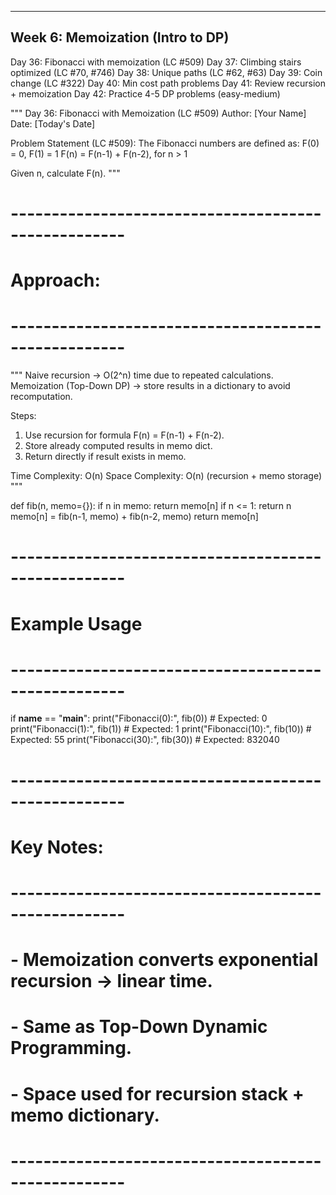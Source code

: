 ------------------------------------------------------
Week 6: Memoization (Intro to DP)
------------------------------------------------------
Day 36: Fibonacci with memoization (LC #509)
Day 37: Climbing stairs optimized (LC #70, #746)
Day 38: Unique paths (LC #62, #63)
Day 39: Coin change (LC #322)
Day 40: Min cost path problems
Day 41: Review recursion + memoization
Day 42: Practice 4-5 DP problems (easy-medium)



"""
Day 36: Fibonacci with Memoization (LC #509)
Author: [Your Name]
Date: [Today's Date]

Problem Statement (LC #509):
The Fibonacci numbers are defined as:
F(0) = 0, F(1) = 1
F(n) = F(n-1) + F(n-2), for n > 1

Given n, calculate F(n).
"""

# ----------------------------------------------------
# Approach:
# ----------------------------------------------------
"""
Naive recursion → O(2^n) time due to repeated calculations.
Memoization (Top-Down DP) → store results in a dictionary
to avoid recomputation.

Steps:
1. Use recursion for formula F(n) = F(n-1) + F(n-2).
2. Store already computed results in memo dict.
3. Return directly if result exists in memo.

Time Complexity: O(n)
Space Complexity: O(n) (recursion + memo storage)
"""

def fib(n, memo={}):
    if n in memo:
        return memo[n]
    if n <= 1:
        return n
    memo[n] = fib(n-1, memo) + fib(n-2, memo)
    return memo[n]


# ----------------------------------------------------
# Example Usage
# ----------------------------------------------------
if __name__ == "__main__":
    print("Fibonacci(0):", fib(0))   # Expected: 0
    print("Fibonacci(1):", fib(1))   # Expected: 1
    print("Fibonacci(10):", fib(10)) # Expected: 55
    print("Fibonacci(30):", fib(30)) # Expected: 832040


# ----------------------------------------------------
# Key Notes:
# ----------------------------------------------------
# - Memoization converts exponential recursion → linear time.
# - Same as Top-Down Dynamic Programming.
# - Space used for recursion stack + memo dictionary.
# ----------------------------------------------------
